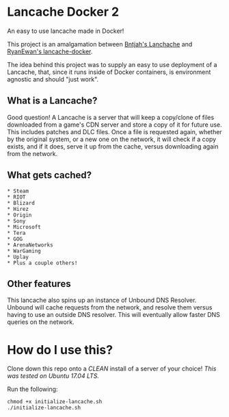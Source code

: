 # Lancache Docker 2
An easy to use lancache made in Docker!

This project is an amalgamation between [Bntjah's Lanchache](https://github.com/bntjah/lancache) and [RyanEwan's lancache-docker](https://github.com/RyanEwen/lan-cache-docker).

The idea behind this project was to supply an easy to use deployment of a Lancache, that, since it runs inside of Docker containers, is environment agnostic and should "just work".

## What is a Lancache?
Good question! A Lancache is a server that will keep a copy/clone of files downloaded from a game's CDN server and store a copy of it for future use. This includes patches and DLC files. Once a file is requested again, whether by the original system, or a new one on the network, it will check if a copy exists, and if it does, serve it up from the cache, versus downloading again from the network.

## What gets cached?
    * Steam
    * RIOT
    * Blizard
    * Hirez
    * Origin
    * Sony
    * Microsoft
    * Tera
    * GOG
    * ArenaNetworks
    * WarGaming
    * Uplay
    * Plus a couple others!
## Other features
This lancache also spins up an instance of Unbound DNS Resolver. Unbound will cache requests from the network, and resolve them versus having to use an outside DNS resolver. This will eventually allow faster DNS queries on the network.

# How do I use this?
Clone down this repo onto a _*CLEAN*_ install of a server of your choice! _This was tested on Ubuntu 17.04 LTS._

Run the following:
```
chmod +x initialize-lancache.sh
./initialize-lancache.sh
```